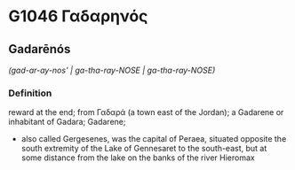 # G1046 Γαδαρηνός

## Gadarēnós

_(gad-ar-ay-nos' | ga-tha-ray-NOSE | ga-tha-ray-NOSE)_

### Definition

reward at the end; from Γαδαρά (a town east of the Jordan); a Gadarene or inhabitant of Gadara; Gadarene; 

- also called Gergesenes, was the capital of Peraea, situated opposite the south extremity of the Lake of Gennesaret to the south-east, but at some distance from the lake on the banks of the river Hieromax
